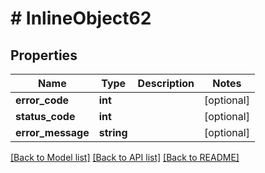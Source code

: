 # # InlineObject62

## Properties

Name | Type | Description | Notes
------------ | ------------- | ------------- | -------------
**error_code** | **int** |  | [optional]
**status_code** | **int** |  | [optional]
**error_message** | **string** |  | [optional]

[[Back to Model list]](../../README.md#models) [[Back to API list]](../../README.md#endpoints) [[Back to README]](../../README.md)
